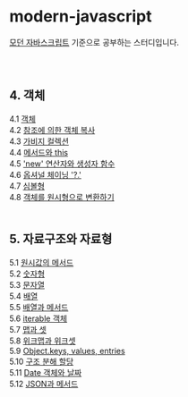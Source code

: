 # modern-javascript
[모던 자바스크립트](https://ko.javascript.info/) 기준으로 공부하는 스터디입니다.   
　   
　   
## 4. 객체
4.1 [객체](./Object/4.1_object.md#41-객체)   
4.2 [참조에 의한 객체 복사](./Object/4.2_object-copy.md#42-참조에-의한-객체-복사)   
4.3 [가비지 컬렉션](./Object/4.3_garbage-collection.md#43-가비지-컬렉션)   
4.4 [메서드와 this](./Object/4.4_object-methods.md#44-메서드와-this)   
4.5 ['new' 연산자와 생성자 함수](./Object/4.5_constructor-new.md#45-new-연산자와-생성자-함수)   
4.6 [옵셔널 체이닝 '?.'](./Object/4.6_optional-chaining.md#46-옵셔널-체이닝-)   
4.7 [심볼형](./Object/4.7_symbol.md#47-심볼형)   
4.8 [객체를 원시형으로 변환하기](./Object/4.8_object-toprimitive.md#48-객체를-원시형으로-변환하기)   
　   
## 5. 자료구조와 자료형
5.1 [원시값의 메서드](./DataTypes/5.1_primitives-methods.md)   
5.2 [숫자형](./DataTypes/5.2_number.md)   
5.3 [문자열](./DataTypes/5.3_string.md)   
5.4 [배열](./DataTypes/5.4_array.md)   
5.5 [배열과 메서드](./DataTypes/5.5_array-methods.md)   
5.6 [iterable 객체](./DataTypes/5.6_iterable.md)   
5.7 [맵과 셋](./DataTypes/5.7_map-set.md)   
5.8 [위크맵과 위크셋](./DataTypes/5.8_weakmap-weakset.md)   
5.9 [Object.keys, values, entries](./DataTypes/5.9_keys-values-entries.md)   
5.10 [구조 분해 할당](./DataTypes/5.10_destructuring-assignment.md)   
5.11 [Date 객체와 날짜](./DataTypes/5.11_date.md)   
5.12 [JSON과 메서드](./DataTypes/5.12_json.md)   
